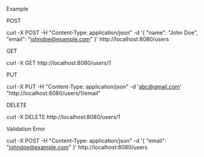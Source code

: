 Example

POST

curl -X POST -H "Content-Type: application/json" -d '{
"name": "John Doe",
"email": "johndoe@example.com"
}' http://localhost:8080/users

GET

curl -X GET http://localhost:8080/users/1

PUT

curl -X PUT -H "Content-Type: application/json" -d 'abc@gmail.com' "http://localhost:8080/users/1/email"  

DELETE

curl -X DELETE http://localhost:8080/users/1

Validation Error

curl -X POST -H "Content-Type: application/json" -d '{
"email": "johndoe@example.com"
}' http://localhost:8080/users

